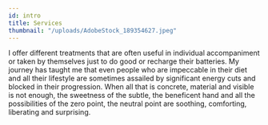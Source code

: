 ```yaml
---
id: intro
title: Services
thumbnail: "/uploads/AdobeStock_189354627.jpeg"
---
```


I offer different treatments that are often useful in individual accompaniment or taken by themselves just to do good or recharge their batteries. My journey has taught me that even people who are impeccable in their diet and all their lifestyle are sometimes assailed by significant energy cuts and blocked in their progression. When all that is concrete, material and visible is not enough, the sweetness of the subtle, the beneficent hand and all the possibilities of the zero point, the neutral point are soothing, comforting, liberating and surprising.
